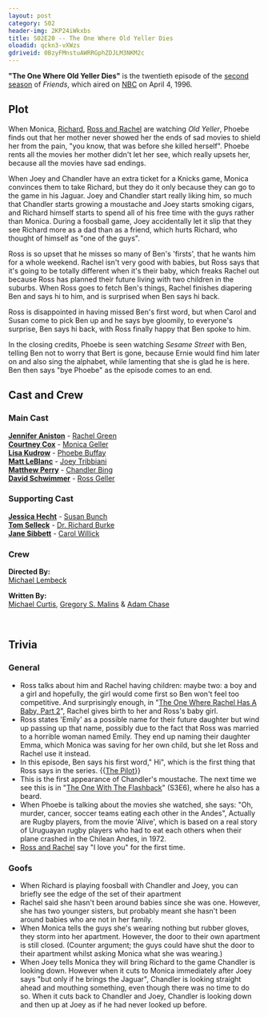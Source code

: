```yaml
---
layout: post 
category: S02 
header-img: 2KP24iWkxbs 
title: S02E20 -- The One Where Old Yeller Dies 
oloadid: qckn3-vXWzs 
gdriveid: 0BzyFMnstuAWRRGphZDJLM3NKM2c 
--- 
```

<!--more--> 
<p><b>"The One Where Old Yeller Dies"</b> is the twentieth episode of the <a href="/wiki/Season_2" title="Season 2">second season</a> of <i>Friends</i>, which aired on <a href="/wiki/NBC" title="NBC">NBC</a> on April 4, 1996.
</p>
<h2><span class="mw-headline" id="Plot">Plot</span></h2>
<p>When Monica, <a href="/wiki/Richard" title="Richard" class="mw-redirect">Richard</a>, <a href="/wiki/Ross_and_Rachel" title="Ross and Rachel">Ross and Rachel</a> are watching <i>Old Yeller</i>, Phoebe finds out that her mother never showed her the ends of sad movies to shield her from the pain, "you know, that was before she killed herself". Phoebe rents all the movies her mother didn't let her see, which really upsets her, because all the movies have sad endings.
</p>
<p>When Joey and Chandler have an extra ticket for a Knicks game, Monica convinces them to take Richard, but they do it only because they can go to the game in his Jaguar. Joey and Chandler start really liking him, so much that Chandler starts growing a moustache and Joey starts smoking cigars, and Richard himself starts to spend all of his free time with the guys rather than Monica. During a foosball game, Joey accidentally let it slip that they see Richard more as a dad than as a friend, which hurts Richard, who thought of himself as "one of the guys".
</p><p>Ross is so upset that he misses so many of Ben's 'firsts', that he wants him for a whole weekend. Rachel isn't very good with babies, but Ross says that it's going to be totally different when it's their baby, which freaks Rachel out because Ross has planned their future living with two children in the suburbs. When Ross goes to fetch Ben's things, Rachel finishes diapering Ben and says hi to him, and is surprised when Ben says hi back.
</p><p>Ross is disappointed in having missed Ben's first word, but when Carol and Susan come to pick Ben up and he says bye gloomily, to everyone's surprise, Ben says hi back, with Ross finally happy that Ben spoke to him.
</p><p>In the closing credits, Phoebe is seen watching <i>Sesame Street</i> with Ben, telling Ben not to worry that Bert is gone, because Ernie would find him later on and also sing the alphabet, while lamenting that she is glad he is here. Ben then says "bye Phoebe" as the episode comes to an end.
</p>
<h2><span class="mw-headline" id="Cast_and_Crew">Cast and Crew</span></h2>
<h3><span class="mw-headline" id="Main_Cast">Main Cast</span></h3>
<p><b><a href="/wiki/Jennifer_Aniston" title="Jennifer Aniston">Jennifer Aniston</a></b> - <a href="/wiki/Rachel_Green" title="Rachel Green">Rachel Green</a><br />
<b><a href="/wiki/Courtney_Cox" title="Courtney Cox" class="mw-redirect">Courtney Cox</a></b> - <a href="/wiki/Monica_Geller" title="Monica Geller" class="mw-redirect">Monica Geller</a><br />
<b><a href="/wiki/Lisa_Kudrow" title="Lisa Kudrow">Lisa Kudrow</a></b> - <a href="/wiki/Phoebe_Buffay" title="Phoebe Buffay">Phoebe Buffay</a><br />
<b><a href="/wiki/Matt_LeBlanc" title="Matt LeBlanc">Matt LeBlanc</a></b> - <a href="/wiki/Joey_Tribbiani" title="Joey Tribbiani" class="mw-redirect">Joey Tribbiani</a><br />
<b><a href="/wiki/Matthew_Perry" title="Matthew Perry">Matthew Perry</a></b> - <a href="/wiki/Chandler_Bing" title="Chandler Bing">Chandler Bing</a><br />
<b><a href="/wiki/David_Schwimmer" title="David Schwimmer">David Schwimmer</a></b> - <a href="/wiki/Ross_Geller" title="Ross Geller">Ross Geller</a><br />
</p>
<h3><span class="mw-headline" id="Supporting_Cast">Supporting Cast</span></h3>
<p><b><a href="/wiki/Jessica_Hecht" title="Jessica Hecht">Jessica Hecht</a></b> - <a href="/wiki/Susan_Bunch" title="Susan Bunch">Susan Bunch</a><br />
<b><a href="/wiki/Tom_Selleck" title="Tom Selleck">Tom Selleck</a></b> - <a href="/wiki/Dr._Richard_Burke" title="Dr. Richard Burke" class="mw-redirect">Dr. Richard Burke</a><br />
<b><a href="/wiki/Jane_Sibbett" title="Jane Sibbett">Jane Sibbett</a></b> - <a href="/wiki/Carol_Willick" title="Carol Willick">Carol Willick</a><br />
</p>
<h3><span class="mw-headline" id="Crew">Crew</span></h3>
<p><b>Directed By:</b><br /> 
<a href="/wiki/Michael_Lembeck" title="Michael Lembeck">Michael Lembeck</a><br />
</p><p><b>Written By:</b><br /> 
<a href="/wiki/Michael_Curtis" title="Michael Curtis">Michael Curtis</a>, <a href="/wiki/Gregory_S._Malins" title="Gregory S. Malins">Gregory S. Malins</a> &amp; <a href="/wiki/Adam_Chase" title="Adam Chase">Adam Chase</a><br />
</p><p><br />
</p>
<h2><span class="mw-headline" id="Trivia">Trivia</span></h2>
<h3><span class="mw-headline" id="General">General</span></h3>
<ul><li>Ross talks about him and Rachel having children: maybe two: a boy and a girl and hopefully, the girl would come first so Ben won't feel too competitive. And surprisingly enough, in "<a href="/wiki/The_One_Where_Rachel_Has_A_Baby,_Part_2" title="The One Where Rachel Has A Baby, Part 2">The One Where Rachel Has A Baby, Part 2</a>", Rachel gives birth to her and Ross's baby girl.
</li><li>Ross states 'Emily' as a possible name for their future daughter but wind up passing up that name, possibly due to the fact that Ross was married to a horrible woman named Emily. They end up naming their daughter Emma, which Monica was saving for her own child, but she let Ross and Rachel use it instead.
</li><li> In this episode, Ben says his first word," Hi", which is the first thing that Ross says in the series. {{<a href="/wiki/The_Pilot" title="The Pilot">The Pilot</a>}}
</li><li> This is the first appearance of Chandler's moustache. The next time we see this is in "<a href="/wiki/The_One_With_The_Flashback" title="The One With The Flashback">The One With The Flashback</a>" (S3E6), where he also has a beard.
</li><li> When Phoebe is talking about the movies she watched, she says: "Oh, murder, cancer, soccer teams eating each other in the Andes", Actually are Rugby players, from the movie 'Alive', which is based on a real story of Uruguayan rugby players who had to eat each others when their plane crashed in the Chilean Andes, in 1972.
</li><li><a href="/wiki/Ross_and_Rachel" title="Ross and Rachel">Ross and Rachel</a> say "I love you" for the first time.
</li></ul>
<h3><span class="mw-headline" id="Goofs">Goofs</span></h3>
<ul><li>When Richard is playing foosball with Chandler and Joey, you can briefly see the edge of the set of their apartment
</li><li>Rachel said she hasn't been around babies since she was one. However, she has two younger sisters, but probably meant she hasn't been around babies who are not in her family.
</li><li>When Monica tells the guys she's wearing nothing but rubber gloves, they storm into her apartment. However, the door to their own apartment is still closed. (Counter argument; the guys could have shut the door to their apartment whilst asking Monica what she was wearing.)
</li><li>When Joey tells Monica they will bring Richard to the game Chandler is looking down. However when it cuts to Monica immediately after Joey says "but only if he brings the Jaguar", Chandler is looking straight ahead and mouthing something, even though there was no time to do so. When it cuts back to Chandler and Joey, Chandler is looking down and then up at Joey as if he had never looked up before.
</li></ul>
